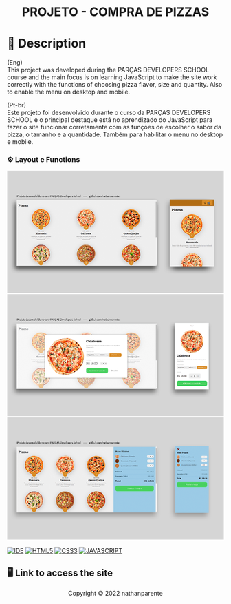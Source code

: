 <h1 align="center">PROJETO - COMPRA DE PIZZAS<h1>

# 📃 Description
  
  (Eng)</br>
  This project was developed during the PARÇAS DEVELOPERS SCHOOL course and the main focus is on learning JavaScript to make the site work correctly
with the functions of choosing pizza flavor, size and quantity. Also to enable the menu on desktop and mobile.
  
(Pt-br)</br>
  Este projeto foi desenvolvido durante o curso da PARÇAS DEVELOPERS SCHOOL e o principal destaque está no aprendizado do JavaScript para fazer o site funcionar corretamente 
com as funções de escolher o sabor da pizza, o tamanho e a quantidade. Também para habilitar o menu no desktop e mobile.

 ### ⚙ Layout e Functions

<img src="./images/layout01.png" alt="desktop and mobile">
<img src="./images/layout02.png" alt="desktop and mobile">
<img src="./images/layout03.png" alt="desktop and mobile">

  

  

[![IDE](https://img.shields.io/badge/Visual_studio_code-0078D4?style=for-the-badge&logo=visual%20studio%20code&logoColor=white)](https://code.visualstudio.com/)
[![HTML5](https://img.shields.io/badge/HTML5-E34F26?style=for-the-badge&logo=html5&logoColor=white)](https://developer.mozilla.org/pt-BR/docs/Web/HTML)
[![CSS3](https://img.shields.io/badge/CSS3-1572B6?style=for-the-badge&logo=css3&logoColor=white)](https://developer.mozilla.org/pt-BR/docs/Web/CSS)
[![JAVASCRIPT](https://img.shields.io/badge/JavaScript-F7DF1E?style=for-the-badge&logo=javascript&logoColor=black)](https://developer.mozilla.org/pt-BR/docs/Web/JavaScript)


## 🖥 Link to access the site 


<p align="center">Copyright © 2022 nathanparente</p>
